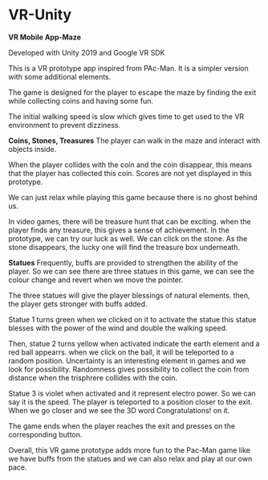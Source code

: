 # VR-Unity

**VR Mobile App-Maze**

Developed with Unity 2019 and Google VR SDK

This is a VR prototype app inspired from PAc-Man.
It is a simpler version with some additional elements. 

The game is designed for the player to escape the maze by finding the exit while collecting coins and having some fun. 

The initial walking speed is slow which gives time to get used to the VR environment to prevent dizziness. 

**Coins, Stones, Treasures**
The player can walk in the maze and interact with objects inside. 

When the player collides with the coin and the coin disappear, this means that the player has collected this coin. Scores are not yet displayed in this prototype.

We can just relax while playing this game because there is no ghost behind us.

In video games, there will be treasure hunt that can be exciting. when the player finds any treasure, this gives a sense of achievement. In the prototype, we can try our luck as well. We can click on the stone. As the stone disappears, the lucky one will find the treasure box underneath.

**Statues**
Frequently, buffs are provided to strengthen the ability of the player. So we can see there are three statues in this game, we can see the colour change and revert when we move the pointer. 

The three statues will give the player blessings of natural elements. then, the player gets stronger with buffs added. 

Statue 1 turns green when we clicked on it to activate the statue this statue blesses with the power of the wind and double the walking speed.

Then, statue 2 turns yellow when activated indicate the earth element and a red ball appearrs. when we click on the ball, it will be teleported to a random position.  Uncertainty is an interesting element in games and we look for possibility.  Randomness gives possibility to collect the coin from distance when the trisphrere collides with the coin. 

Statue 3 is violet when activated and it represent electro power.  So we can say it is the speed. The player is teleported to a position closer to the exit. When we go closer and we see the 3D word Congratulations! on it.

The game ends when the player reaches the exit and presses on the corresponding button. 

Overall, this VR game prototype adds more fun to the Pac-Man game like we have buffs from the statues and we can also relax and play at our own pace. 
